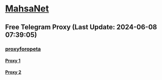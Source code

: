 
# [MahsaNet](https://t.me/mahsa_net)
## Free Telegram Proxy (Last Update: 2024-06-08 07:39:05)
### [proxyforopeta](https://t.me/proxyforopeta)
#### [Proxy 1](tg://proxy?server=cloudflare.com.nukia.com.do_you.want_to.clash_without.this.www.microsoft.com.there_is_no.place_like.localhost.www.bing.com.count_with_me.cyou.net.digikala.com.msn.com.bsi.ir.enamad.ir.now_sudo.again_to_fight.everyone.i_am.order-bl1k-netconf.info.&port=7443&secret=FgMBAgABAAH8AwOG4kw63QBQ)
#### [Proxy 2](tg://proxy?server=88.80.135.8&port=7643&secret=7HQighJPBNMYVRNB6tdkVw)

    
